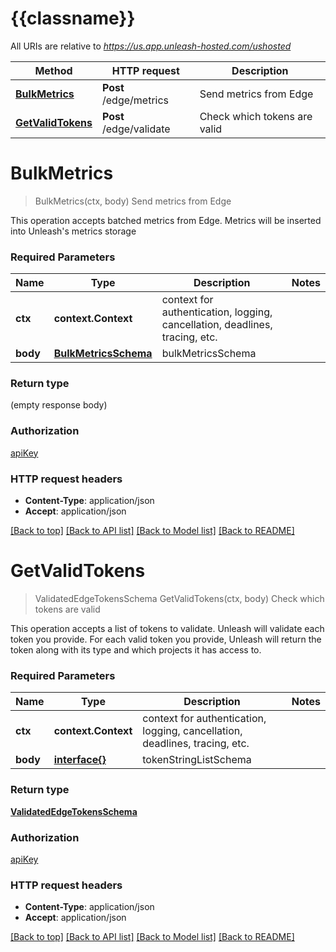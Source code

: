 # {{classname}}

All URIs are relative to *https://us.app.unleash-hosted.com/ushosted*

| Method                                          | HTTP request            | Description                  |
| ----------------------------------------------- | ----------------------- | ---------------------------- |
| [**BulkMetrics**](EdgeApi.md#BulkMetrics)       | **Post** /edge/metrics  | Send metrics from Edge       |
| [**GetValidTokens**](EdgeApi.md#GetValidTokens) | **Post** /edge/validate | Check which tokens are valid |

# **BulkMetrics**

> BulkMetrics(ctx, body)
> Send metrics from Edge

This operation accepts batched metrics from Edge. Metrics will be inserted into Unleash's metrics storage

### Required Parameters

| Name     | Type                                          | Description                                                                 | Notes |
| -------- | --------------------------------------------- | --------------------------------------------------------------------------- | ----- |
| **ctx**  | **context.Context**                           | context for authentication, logging, cancellation, deadlines, tracing, etc. |
| **body** | [**BulkMetricsSchema**](BulkMetricsSchema.md) | bulkMetricsSchema                                                           |

### Return type

(empty response body)

### Authorization

[apiKey](../README.md#apiKey)

### HTTP request headers

- **Content-Type**: application/json
- **Accept**: application/json

[[Back to top]](#) [[Back to API list]](../README.md#documentation-for-api-endpoints) [[Back to Model list]](../README.md#documentation-for-models) [[Back to README]](../README.md)

# **GetValidTokens**

> ValidatedEdgeTokensSchema GetValidTokens(ctx, body)
> Check which tokens are valid

This operation accepts a list of tokens to validate. Unleash will validate each token you provide. For each valid token you provide, Unleash will return the token along with its type and which projects it has access to.

### Required Parameters

| Name     | Type                      | Description                                                                 | Notes |
| -------- | ------------------------- | --------------------------------------------------------------------------- | ----- |
| **ctx**  | **context.Context**       | context for authentication, logging, cancellation, deadlines, tracing, etc. |
| **body** | [**interface{}**](map.md) | tokenStringListSchema                                                       |

### Return type

[**ValidatedEdgeTokensSchema**](validatedEdgeTokensSchema.md)

### Authorization

[apiKey](../README.md#apiKey)

### HTTP request headers

- **Content-Type**: application/json
- **Accept**: application/json

[[Back to top]](#) [[Back to API list]](../README.md#documentation-for-api-endpoints) [[Back to Model list]](../README.md#documentation-for-models) [[Back to README]](../README.md)
